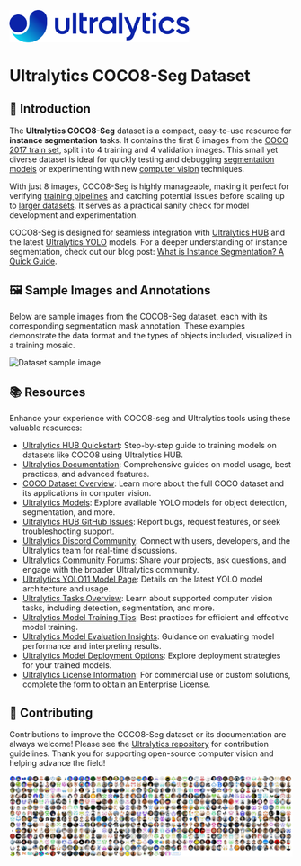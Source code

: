 <a href="https://www.ultralytics.com/"><img src="https://raw.githubusercontent.com/ultralytics/assets/main/logo/Ultralytics_Logotype_Original.svg" width="320" alt="Ultralytics logo"></a>

# Ultralytics COCO8-Seg Dataset

## 📄 Introduction

The **Ultralytics COCO8-Seg** dataset is a compact, easy-to-use resource for **instance segmentation** tasks. It contains the first 8 images from the [COCO 2017 train set](https://cocodataset.org/#home), split into 4 training and 4 validation images. This small yet diverse dataset is ideal for quickly testing and debugging [segmentation models](https://docs.ultralytics.com/tasks/segment/) or experimenting with new [computer vision](https://en.wikipedia.org/wiki/Computer_vision) techniques.

With just 8 images, COCO8-Seg is highly manageable, making it perfect for verifying [training pipelines](https://docs.ultralytics.com/guides/model-training-tips/) and catching potential issues before scaling up to [larger datasets](https://docs.ultralytics.com/datasets/). It serves as a practical sanity check for model development and experimentation.

COCO8-Seg is designed for seamless integration with [Ultralytics HUB](https://hub.ultralytics.com/) and the latest [Ultralytics YOLO](https://docs.ultralytics.com/models/yolo11/) models. For a deeper understanding of instance segmentation, check out our blog post: [What is Instance Segmentation? A Quick Guide](https://www.ultralytics.com/blog/what-is-instance-segmentation-a-quick-guide).

## 🖼️ Sample Images and Annotations

Below are sample images from the COCO8-Seg dataset, each with its corresponding segmentation mask annotation. These examples demonstrate the data format and the types of objects included, visualized in a training mosaic.

<img src="https://user-images.githubusercontent.com/26833433/236818387-f7bde7df-caaa-46d1-8341-1f7504cd11a1.jpg" alt="Dataset sample image" width="800">

## 📚 Resources

Enhance your experience with COCO8-seg and Ultralytics tools using these valuable resources:

- [Ultralytics HUB Quickstart](https://docs.ultralytics.com/hub/quickstart/): Step-by-step guide to training models on datasets like COCO8 using Ultralytics HUB.
- [Ultralytics Documentation](https://docs.ultralytics.com/): Comprehensive guides on model usage, best practices, and advanced features.
- [COCO Dataset Overview](https://docs.ultralytics.com/datasets/detect/coco/): Learn more about the full COCO dataset and its applications in computer vision.
- [Ultralytics Models](https://docs.ultralytics.com/models/): Explore available YOLO models for object detection, segmentation, and more.
- [Ultralytics HUB GitHub Issues](https://github.com/ultralytics/hub/issues/new/choose): Report bugs, request features, or seek troubleshooting support.
- [Ultralytics Discord Community](https://discord.com/invite/ultralytics): Connect with users, developers, and the Ultralytics team for real-time discussions.
- [Ultralytics Community Forums](https://community.ultralytics.com/): Share your projects, ask questions, and engage with the broader Ultralytics community.
- [Ultralytics YOLO11 Model Page](https://docs.ultralytics.com/models/yolo11/): Details on the latest YOLO model architecture and usage.
- [Ultralytics Tasks Overview](https://docs.ultralytics.com/tasks/): Learn about supported computer vision tasks, including detection, segmentation, and more.
- [Ultralytics Model Training Tips](https://docs.ultralytics.com/guides/model-training-tips/): Best practices for efficient and effective model training.
- [Ultralytics Model Evaluation Insights](https://docs.ultralytics.com/guides/model-evaluation-insights/): Guidance on evaluating model performance and interpreting results.
- [Ultralytics Model Deployment Options](https://docs.ultralytics.com/guides/model-deployment-options/): Explore deployment strategies for your trained models.
- [Ultralytics License Information](https://www.ultralytics.com/license): For commercial use or custom solutions, complete the form to obtain an Enterprise License.

## 🤝 Contributing

Contributions to improve the COCO8-Seg dataset or its documentation are always welcome! Please see the [Ultralytics repository](https://github.com/ultralytics/ultralytics) for contribution guidelines. Thank you for supporting open-source computer vision and helping advance the field!

[![Ultralytics open-source contributors](https://raw.githubusercontent.com/ultralytics/assets/main/im/image-contributors.png)](https://github.com/ultralytics/ultralytics/graphs/contributors)
